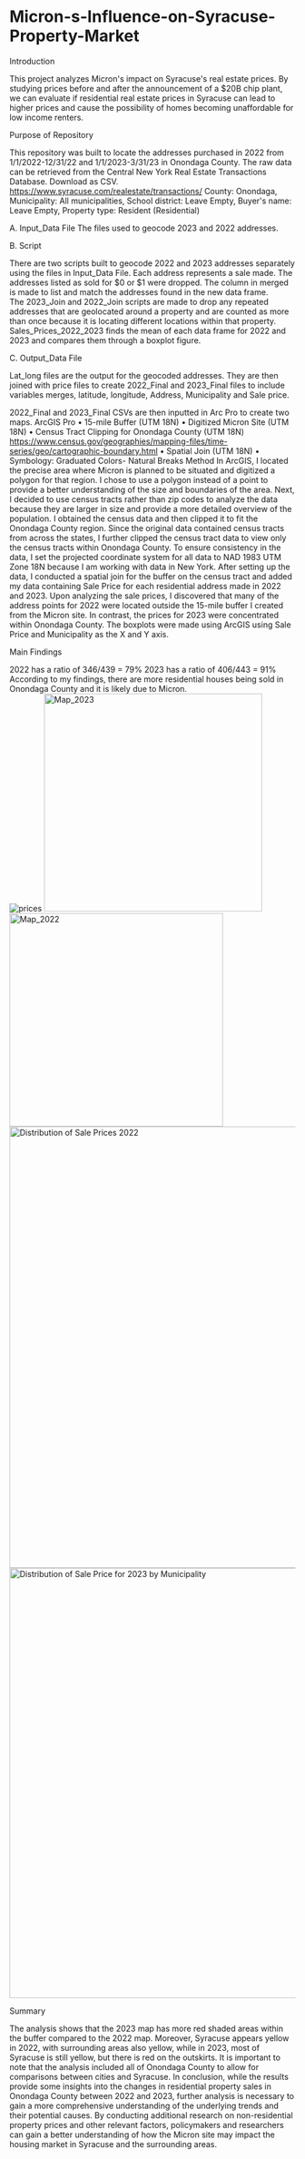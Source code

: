 # Micron-s-Influence-on-Syracuse-Property-Market
Introduction

This project analyzes Micron's impact on Syracuse's real estate prices. By studying prices before and after the announcement of a $20B chip plant, we can evaluate if residential real estate prices in Syracuse can lead to higher prices and cause the possibility of homes becoming unaffordable for low income renters. 

Purpose of Repository

This repository was built to locate the addresses purchased in 2022 from 1/1/2022-12/31/22  and 1/1/2023-3/31/23  in Onondaga County.  The raw data can be retrieved from the Central New York Real Estate Transactions Database. Download as CSV. https://www.syracuse.com/realestate/transactions/ 
County: Onondaga, Municipality: All municipalities, School district: Leave Empty, Buyer's name: Leave Empty, Property type: Resident (Residential)



A.	Input_Data File 
The files used to geocode 2023 and 2022 addresses. 


B.	Script 

There are two scripts built to geocode 2022 and 2023 addresses separately using the files in Input_Data File. Each address represents a sale made. The addresses listed as sold for $0 or $1 were dropped. The column in merged is made to list and match the addresses found in the new data frame.  
The 2023_Join and 2022_Join scripts are made to drop any repeated addresses that are geolocated around a property and are counted as more than once because it is locating different locations within that property. 
Sales_Prices_2022_2023 finds the mean of each data frame for 2022 and 2023 and compares them through a boxplot figure.  

C. Output_Data File

Lat_long files are the output for the geocoded addresses. They are then joined with price files to create 2022_Final and 2023_Final files to include variables merges, latitude, longitude, Address, Municipality and Sale price.

2022_Final and 2023_Final CSVs are then inputted in Arc Pro to create two maps.
ArcGIS Pro
•	15-mile Buffer (UTM 18N)
•	Digitized Micron Site (UTM 18N)
•	Census Tract Clipping for Onondaga County (UTM 18N) https://www.census.gov/geographies/mapping-files/time-series/geo/cartographic-boundary.html
•	Spatial Join (UTM 18N)
•	Symbology: Graduated Colors- Natural Breaks Method
In ArcGIS, I located the precise area where Micron is planned to be situated and digitized a polygon for that region. I chose to use a polygon instead of a point to provide a better understanding of the size and boundaries of the area.
Next, I decided to use census tracts rather than zip codes to analyze the data because they are larger in size and provide a more detailed overview of the population. I obtained the census data and then clipped it to fit the Onondaga County region. Since the original data contained census tracts from across the states, I further clipped the census tract data to view only the census tracts within Onondaga County. To ensure consistency in the data, I set the projected coordinate system for all data to NAD 1983 UTM Zone 18N because I am working with data in New York.
After setting up the data, I conducted a spatial join for the buffer on the census tract and added my data containing Sale Price for each residential address made in 2022 and 2023. Upon analyzing the sale prices, I discovered that many of the address points for 2022 were located outside the 15-mile buffer I created from the Micron site. In contrast, the prices for 2023 were concentrated within Onondaga County. The boxplots were made using ArcGIS using Sale Price and Municipality as the X and Y axis. 


Main Findings 

2022 has a ratio of 346/439 = 79%
2023 has a ratio of 406/443 = 91%
According to my findings, there are more residential houses being sold in Onondaga County and it is likely due to Micron.  
![prices](https://github.com/Jgalda1/Micron-s-Influence-on-Syracuse-Property-Market/assets/123008395/f1f9ccc2-e42f-435e-8759-575bd75c717f) 
<img width="384" alt="Map_2023" src="https://github.com/Jgalda1/Micron-s-Influence-on-Syracuse-Property-Market/assets/123008395/44aa7c73-6f35-4b1f-84ff-11ba32cb3b41">
<img width="376" alt="Map_2022" src="https://github.com/Jgalda1/Micron-s-Influence-on-Syracuse-Property-Market/assets/123008395/29b6523a-5ab0-414a-8a8a-b64f5628c250">
<img width="778" alt="Distribution of Sale Prices 2022" src="https://github.com/Jgalda1/Micron-s-Influence-on-Syracuse-Property-Market/assets/123008395/764cae21-3070-40f3-98e1-a8ca1144aae2">
<img width="758" alt="Distribution of Sale Price for 2023 by Municipality" src="https://github.com/Jgalda1/Micron-s-Influence-on-Syracuse-Property-Market/assets/123008395/3fce1d8f-9e33-4c5b-a0f1-4dcf5fad868f">



Summary

The analysis shows that the 2023 map has more red shaded areas within the buffer compared to the 2022 map. Moreover, Syracuse appears yellow in 2022, with surrounding areas also yellow, while in 2023, most of Syracuse is still yellow, but there is red on the outskirts.
It is important to note that the analysis included all of Onondaga County to allow for comparisons between cities and Syracuse. 
In conclusion, while the results provide some insights into the changes in residential property sales in Onondaga County between 2022 and 2023, further analysis is necessary to gain a more comprehensive understanding of the underlying trends and their potential causes. By conducting additional research on non-residential property prices and other relevant factors, policymakers and researchers can gain a better understanding of how the Micron site may impact the housing market in Syracuse and the surrounding areas.




  


